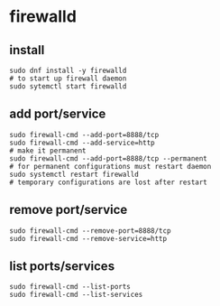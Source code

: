 # firewalld

## install
```
sudo dnf install -y firewalld
# to start up firewall daemon
sudo sytemctl start firewalld
```

## add port/service
```
sudo firewall-cmd --add-port=8888/tcp
sudo firewall-cmd --add-service=http
# make it permanent
sudo firewall-cmd --add-port=8888/tcp --permanent
# for permanent configurations must restart daemon
sudo systemctl restart firewalld
# temporary configurations are lost after restart
```

## remove port/service
```
sudo firewall-cmd --remove-port=8888/tcp
sudo firewall-cmd --remove-service=http
```

## list ports/services
```
sudo firewall-cmd --list-ports
sudo firewall-cmd --list-services
```
